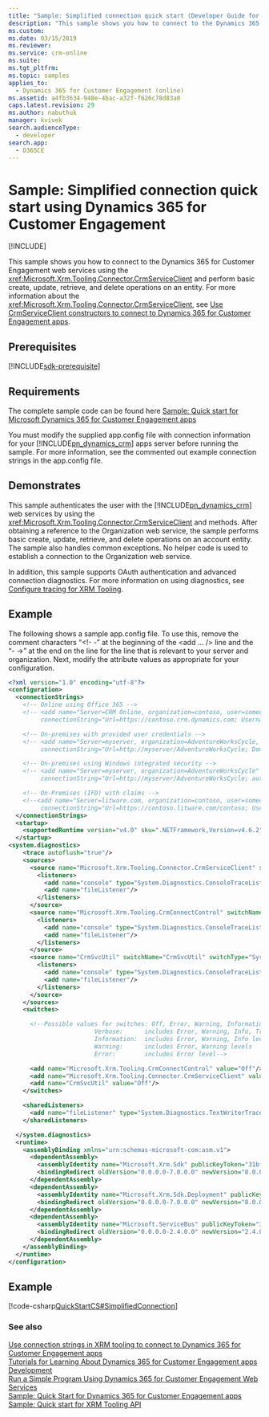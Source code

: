 ```yaml
---
title: "Sample: Simplified connection quick start (Developer Guide for Dynamics 365 for Customer Engagement) | MicrosoftDocs"
description: "This sample shows you how to connect to the Dynamics 365 for Customer Engagement (online) Customer Engagement web services using the CrmServiceClient and perform basic create, update, retrieve, and delete operations on an entity. "
ms.custom: 
ms.date: 03/15/2019
ms.reviewer: 
ms.service: crm-online
ms.suite: 
ms.tgt_pltfrm: 
ms.topic: samples
applies_to: 
  - Dynamics 365 for Customer Engagement (online)
ms.assetid: a4fb3634-948e-4bac-a32f-f626c78d83a0
caps.latest.revision: 29
ms.author: nabuthuk
manager: kvivek
search.audienceType: 
  - developer
search.app: 
  - D365CE
---
```

# Sample: Simplified connection quick start using Dynamics 365 for Customer Engagement

[!INCLUDE[](../../includes/cc_applies_to_update_9_0_0.md)]

This sample shows you how to connect to the Dynamics 365 for Customer Engagement web services using the <xref:Microsoft.Xrm.Tooling.Connector.CrmServiceClient> and perform basic create, update, retrieve, and delete operations on an entity. For more information about the <xref:Microsoft.Xrm.Tooling.Connector.CrmServiceClient>, see [Use CrmServiceClient constructors to connect to Dynamics 365 for Customer Engagement apps](use-crmserviceclient-constructors-connect.md).

## Prerequisites

[!INCLUDE[sdk-prerequisite](../../includes/sdk-prerequisite.md)]

## Requirements

The complete sample code can be found here [Sample: Quick start for Microsoft Dynamics 365 for Customer Engagement apps](https://code.msdn.microsoft.com/Sample-Quick-start-for-650dbcaa)


You must modify the supplied app.config file with connection information for your [!INCLUDE[pn_dynamics_crm](../../includes/pn-dynamics-crm.md)] apps server before running the sample. For more information, see the commented out example connection strings in the app.config file.  

## Demonstrates

This sample authenticates the user with the [!INCLUDE[pn_dynamics_crm](../../includes/pn-dynamics-crm.md)] web services by using the <xref:Microsoft.Xrm.Tooling.Connector.CrmServiceClient> and methods. After obtaining a reference to the Organization web service, the sample performs basic create, update, retrieve, and delete operations on an account entity. The sample also handles common exceptions. No helper code is used to establish a connection to the Organization web service.  

In addition, this sample supports OAuth authentication and advanced connection diagnostics. For more information on using diagnostics, see [Configure tracing for XRM Tooling](configure-tracing-xrm-tooling.md).

## Example

The following shows a sample app.config file. To use this, remove the comment characters “<!- -” at the beginning of the \<add … /> line and the “- ->” at the end on the line for the line that is relevant to your server and organization. Next, modify the attribute values as appropriate for your configuration.

```xml
<?xml version="1.0" encoding="utf-8"?>  
<configuration>  
  <connectionStrings>  
    <!-- Online using Office 365 -->  
    <!-- <add name="Server=CRM Online, organization=contoso, user=someone"  
         connectionString="Url=https://contoso.crm.dynamics.com; Username=someone@contoso.onmicrosoft.com; Password=password; authtype=Office365"/> -->  

    <!-- On-premises with provided user credentials -->  
    <!-- <add name="Server=myserver, organization=AdventureWorksCycle, user=administrator"  
         connectionString="Url=http://myserver/AdventureWorksCycle; Domain=mydomain; Username=administrator; Password=password; authtype=AD"/> -->  

    <!-- On-premises using Windows integrated security -->  
    <!-- <add name="Server=myserver, organization=AdventureWorksCycle"  
         connectionString="Url=http://myserver/AdventureWorksCycle; authtype=AD"/> -->  

    <!-- On-Premises (IFD) with claims -->  
    <!--<add name="Server=litware.com, organization=contoso, user=someone@litware.com"  
         connectionString="Url=https://contoso.litware.com/contoso; Username=someone@litware.com; Password=password; authtype=IFD"/>-->  
  </connectionStrings>  
  <startup>  
    <supportedRuntime version="v4.0" sku=".NETFramework,Version=v4.6.2" />  
  </startup>  
<system.diagnostics>  
    <trace autoflush="true"/>  
    <sources>  
      <source name="Microsoft.Xrm.Tooling.Connector.CrmServiceClient" switchName="Microsoft.Xrm.Tooling.Connector.CrmServiceClient" switchType="System.Diagnostics.SourceSwitch">  
        <listeners>  
          <add name="console" type="System.Diagnostics.ConsoleTraceListener"/>  
          <add name="fileListener"/>  
        </listeners>  
      </source>  
      <source name="Microsoft.Xrm.Tooling.CrmConnectControl" switchName="Microsoft.Xrm.Tooling.CrmConnectControl" switchType="System.Diagnostics.SourceSwitch">  
        <listeners>  
          <add name="console" type="System.Diagnostics.ConsoleTraceListener"/>  
          <add name="fileListener"/>  
        </listeners>  
      </source>  
      <source name="CrmSvcUtil" switchName="CrmSvcUtil" switchType="System.Diagnostics.SourceSwitch">  
        <listeners>  
          <add name="console" type="System.Diagnostics.ConsoleTraceListener"/>  
          <add name="fileListener"/>  
        </listeners>  
      </source>  
    </sources>  
    <switches>  

      <!--Possible values for switches: Off, Error, Warning, Information, Verbose  
                        Verbose:      includes Error, Warning, Info, Trace levels  
                        Information:  includes Error, Warning, Info levels  
                        Warning:      includes Error, Warning levels  
                        Error:        includes Error level-->  

      <add name="Microsoft.Xrm.Tooling.CrmConnectControl" value="Off"/>  
      <add name="Microsoft.Xrm.Tooling.Connector.CrmServiceClient" value="Error"/>  
      <add name="CrmSvcUtil" value="Off"/>  
    </switches>  

    <sharedListeners>  
      <add name="fileListener" type="System.Diagnostics.TextWriterTraceListener" initializeData="CrmSvcUtil.log"/>  
    </sharedListeners>  

  </system.diagnostics>  
  <runtime>  
    <assemblyBinding xmlns="urn:schemas-microsoft-com:asm.v1">  
      <dependentAssembly>  
        <assemblyIdentity name="Microsoft.Xrm.Sdk" publicKeyToken="31bf3856ad364e35" culture="neutral" />  
        <bindingRedirect oldVersion="0.0.0.0-7.0.0.0" newVersion="8.0.0.0" />  
      </dependentAssembly>  
      <dependentAssembly>  
        <assemblyIdentity name="Microsoft.Xrm.Sdk.Deployment" publicKeyToken="31bf3856ad364e35" culture="neutral" />  
        <bindingRedirect oldVersion="0.0.0.0-7.0.0.0" newVersion="8.0.0.0" />  
      </dependentAssembly>  
      <dependentAssembly>  
        <assemblyIdentity name="Microsoft.ServiceBus" publicKeyToken="31bf3856ad364e35" culture="neutral" />  
        <bindingRedirect oldVersion="0.0.0.0-2.4.0.0" newVersion="2.4.0.0" />  
      </dependentAssembly>  
    </assemblyBinding>  
  </runtime>  
</configuration>  
```

## Example

[!code-csharp[QuickStartCS#SimplifiedConnection](../../snippets/csharp/CRMV8/quickstartcs/cs/simplifiedconnection.cs#simplifiedconnection)]  

### See also
[Use connection strings in XRM tooling to connect to Dynamics 365 for Customer Engagement apps](use-connection-strings-xrm-tooling-connect.md)<br />
[Tutorials for Learning About Dynamics 365 for Customer Engagement apps Development](../tutorials-resources-sdk.md)<br />
[Run a Simple Program Using Dynamics 365 for Customer Engagement Web Services](../simple-program-web-services.md)<br />
[Sample: Quick Start for Dynamics 365 for Customer Engagement apps](../sample-quick-start.md)<br />
[Sample: Quick start for XRM Tooling API](sample-quick-start-xrm-tooling-api.md)<br />
